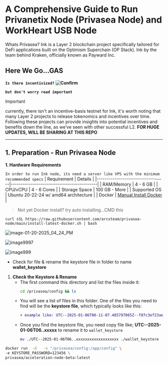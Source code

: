 # A Comprehensive Guide to Run Privanetix Node (Privasea Node) and WorkHeart USB Node

Whats Privasea? Ink is a Layer 2 blockchain project specifically tailored for DeFi applications built on the Optimism Superchain (OP Stack). Ink by the team behind Kraken, officially known as Payward Inc.

## Here We Go...GAS 

**`Is there incentivized?` ![Confirm](https://img.shields.io/badge/confirm_yes-brightgreen)** 

**`but don't worry read important`**

> [!IMPORTANT]
> currently, there isn't an incentive-basis testnet for Ink, it's worth noting that many Layer 2 projects to release tokenomics and incentives over time. Following these projects can provide insights into potential incentives and benefits down the line, as we’ve seen with other successful L2. **FOR HUGE UPDATES, WILL BE SHARING AT THIS REPO**

---

## 1. Preparation - Run Privasea Node
**1. Hardware Requirements**

`In order to run Ink node, its need a server like VPS with the minimum recommended specs`
| Requirement                      | Details                                   |
|----------------------------------|-------------------------------------------|
| RAM/Memory                       | 4 - 6 GB                                  |
| CPU/vCPU                         | 4 - 6 Cores                               |
| Storage Space                    | 100 GB - More                             |
| Supported OS                     | Ubuntu 20-22-24 w/ amd64 architecture     |
| Docker                           | [Manual Install Docker](https://docs.docker.com/engine/install/ubuntu/#install-using-the-repository) |

> Not yet Docker install? try auto installing...CMD this
```
curl sSL https://raw.githubusercontent.com/arcxteam/privasea-node/main/install-latest-docker.sh | bash
```

![image-01-20-2025_04_24_PM](https://github.com/user-attachments/assets/25cce29b-8b93-4bc5-a06d-5089b0ca8e8b)

![image9997](https://github.com/user-attachments/assets/80f07287-7b89-461b-ac73-6ef5eb60eb45)

![image999](https://github.com/user-attachments/assets/b9af68c1-c7b0-42ba-99ed-c7e155d6764e)



- Check for file & rename the keystore file in folder to name **wallet_keystore**

1. **Check the Keystore & Rename**
   - The first command this directory and list the files inside it:
     ```bash
     cd /privasea/config && ls
     ```
   - You will see a list of files in this folder. One of the files you need to find will be the **keystore file**, which typically looks like this:
     ```diff
     + example like: UTC--2025-01-06T06-11-07.485797065Z--f07c3ef23ae7beb8cd8ba5ff546e35fd4b332b34
     ```
   - Once you find the keystore file, you need copy file like; **UTC--2025-01-06T06..xxxxx** to rename it to `wallet_keystore`
     ```bash
     mv ./UTC--2025-01-06T06..xxxxxxxxxxxxxxxxxxx ./wallet_keystore
     ```




```bash
docker run  -d   -v "/privasea/config:/app/config" \
-e KEYSTORE_PASSWORD=123456 \
privasea/acceleration-node-beta:latest
```
